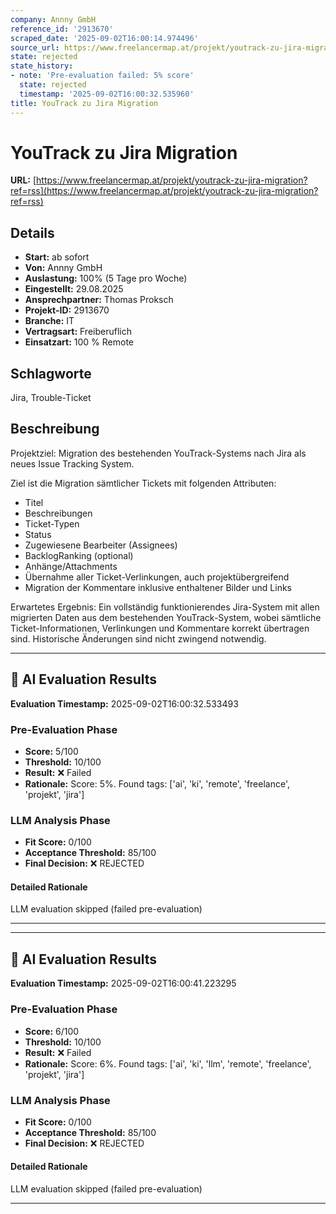```yaml
---
company: Annny GmbH
reference_id: '2913670'
scraped_date: '2025-09-02T16:00:14.974496'
source_url: https://www.freelancermap.at/projekt/youtrack-zu-jira-migration?ref=rss
state: rejected
state_history:
- note: 'Pre-evaluation failed: 5% score'
  state: rejected
  timestamp: '2025-09-02T16:00:32.535960'
title: YouTrack zu Jira Migration
---
```



# YouTrack zu Jira Migration
**URL:** [https://www.freelancermap.at/projekt/youtrack-zu-jira-migration?ref=rss](https://www.freelancermap.at/projekt/youtrack-zu-jira-migration?ref=rss)
## Details
- **Start:** ab sofort
- **Von:** Annny GmbH
- **Auslastung:** 100% (5 Tage pro Woche)
- **Eingestellt:** 29.08.2025
- **Ansprechpartner:** Thomas Proksch
- **Projekt-ID:** 2913670
- **Branche:** IT
- **Vertragsart:** Freiberuflich
- **Einsatzart:** 100
                                                % Remote

## Schlagworte
Jira, Trouble-Ticket

## Beschreibung
Projektziel:
Migration des bestehenden YouTrack-Systems nach Jira als neues Issue Tracking System.

Ziel ist die Migration sämtlicher Tickets mit folgenden Attributen:
- Titel
- Beschreibungen
- Ticket-Typen
- Status
- Zugewiesene Bearbeiter (Assignees)
- BacklogRanking (optional)
- Anhänge/Attachments
- Übernahme aller Ticket-Verlinkungen, auch projektübergreifend
- Migration der Kommentare inklusive enthaltener Bilder und Links

Erwartetes Ergebnis:
Ein vollständig funktionierendes Jira-System mit allen migrierten Daten aus dem bestehenden YouTrack-System, wobei sämtliche Ticket-Informationen, Verlinkungen und Kommentare korrekt übertragen sind. Historische Änderungen sind nicht zwingend notwendig.

---

## 🤖 AI Evaluation Results

**Evaluation Timestamp:** 2025-09-02T16:00:32.533493

### Pre-Evaluation Phase
- **Score:** 5/100
- **Threshold:** 10/100
- **Result:** ❌ Failed
- **Rationale:** Score: 5%. Found tags: ['ai', 'ki', 'remote', 'freelance', 'projekt', 'jira']

### LLM Analysis Phase
- **Fit Score:** 0/100
- **Acceptance Threshold:** 85/100
- **Final Decision:** ❌ REJECTED

#### Detailed Rationale
LLM evaluation skipped (failed pre-evaluation)

---


---

## 🤖 AI Evaluation Results

**Evaluation Timestamp:** 2025-09-02T16:00:41.223295

### Pre-Evaluation Phase
- **Score:** 6/100
- **Threshold:** 10/100
- **Result:** ❌ Failed
- **Rationale:** Score: 6%. Found tags: ['ai', 'ki', 'llm', 'remote', 'freelance', 'projekt', 'jira']

### LLM Analysis Phase
- **Fit Score:** 0/100
- **Acceptance Threshold:** 85/100
- **Final Decision:** ❌ REJECTED

#### Detailed Rationale
LLM evaluation skipped (failed pre-evaluation)

---
